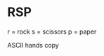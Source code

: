 # RSP
r = rock
s = scissors
p = paper
<p>ASCII hands copy<p>
<https://gist.github.com/wynand1004/b5c521ea8392e9c6bfe101b025c39abe>
